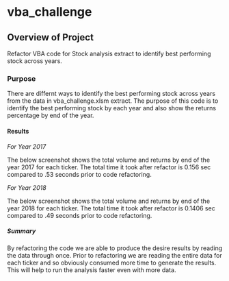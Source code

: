 # vba_challenge

## Overview of Project

Refactor VBA code for Stock analysis extract to identify best performing stock across years.

### Purpose

There are differnt ways to identify the best performing stock across years from the data in vba_challenge.xlsm extract. The purpose of this code is to identify the best performing stock by each year and also show the returns percentage by end of the year.

#### Results

*For Year 2017*

The below screenshot shows the total volume and returns by end of the year 2017 for each ticker. The total time it took after refactor is 0.156 sec compared to .53 seconds prior to code refactoring.


*For Year 2018*

The below screenshot shows the total volume and returns by end of the year 2018 for each ticker. The total time it took after refactor is 0.1406 sec compared to .49 seconds prior to code refactoring.


##### **Summary**

By refactoring the code we are able to produce the desire results by reading the data through once. Prior to refactoring we are reading the entire data for each ticker and so obviously consumed more time to generate the results. This will help to run the analysis faster even with more data.
